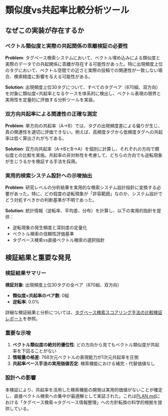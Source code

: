 # 類似度vs共起率比較分析ツール

## なぜこの実装が存在するか

### ベクトル類似度と実際の共起関係の乖離検証の必要性
**Problem**: タグベース検索システムにおいて、ベクトル埋め込みによる類似度と実際のデータでの共起関係に乖離が存在する可能性があった。特に出現頻度上位のタグにおいて、ベクトル空間での近さと実際の投稿での関連性が一致しない場合、検索精度に影響を与える可能性がある。

**Solution**: 出現頻度上位30タグについて、すべてのタグペア（870組、双方向）を対象に類似度<共起率となるケースを体系的に検出し、ベクトル表現の限界と実用性を定量的に評価する分析ツールを実装。

### 双方向共起率による関連性の正確な測定
**Problem**: 単方向の共起率（A→B）では、タグの出現頻度差による偏りが生じ、真の関連性を適切に評価できない。例えば、高頻度タグから低頻度タグへの共起率は低く算出されがちである。

**Solution**: 双方向共起率（A→BとB→A）を個別に計算し、それぞれの方向で類似度との比較を実施。共起率の非対称性を考慮して、どちらの方向でも逆転現象が生じうるかを検証する手法を採用。

### 実用的検索システム設計への示唆抽出
**Problem**: 研究レベルの分析結果を実用的な検索システム設計指針に変換する必要があった。特に、どの程度の逆転現象が「許容範囲」なのか、システム設計でどう対処すべきかの判断基準が不明であった。

**Solution**: 統計情報（逆転率、平均差、分布）を計算し、以下の実用的指針を提供：
- 逆転現象の発生頻度と深刻度の定量化
- ベクトル検索の信頼性評価基準
- タグベース検索vs直接ベクトル検索の選択指針

## 検証結果と重要な発見

### 検証結果サマリー
**検証対象**: 出現頻度上位30タグの全ペア（870組、双方向）
- **類似度<共起率のペア数**: 0組
- **逆転率**: 0.0%

詳細な検証結果と分析については、[タグベース検索スコアリング手法の比較検証レポート](../docs/20250718-tag-scoring.md#共起率ベース手法の検索適用限界の実証)を参照。

### 重要な示唆
1. **ベクトル類似度の絶対的優位性**: どの方向から見てもベクトル類似度が共起率を下回ることがない
2. **情報量の格差**: 768次元ベクトルの表現能力が1次元共起率を圧倒
3. **共起率ベース手法の実用価値否定**: 検索機能における補完・代替価値なし

### 設計への影響
本検証により、共起率を活用した検索機能の開発は実用的価値がないことが確定し、直接ベクトル検索への集中が最適解として実証された。これは[PLAN.md](../PLAN.md)における「タグベース検索→タグベース情報整理」への方針転換の科学的根拠を提供している。